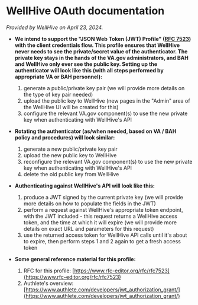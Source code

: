 # WellHive OAuth documentation 

_Provided by WellHive on April 23, 2024._

- **We intend to support the "JSON Web Token (JWT) Profile" ([RFC 7523](https://www.rfc-editor.org/rfc/rfc7523)) with the client credentials flow. This profile ensures that WellHive never needs to see the private/secret value of the authenticator. The private key stays in the hands of the VA.gov administrators, and BAH and WellHive only ever see the public key. Setting up the authenticator will look like this (with all steps performed by appropriate VA or BAH personnel):**
     1. generate a public/private key pair (we will provide more details on the type of key pair needed)
     1. upload the public key to WellHive (new pages in the "Admin" area of the WellHive UI will be created for this)
     1. configure the relevant VA.gov component(s) to use the new private key when authenticating with WellHive's API
 
- **Rotating the authenticator (as/when needed, based on VA / BAH policy and procedures) will look similar:**
     1. generate a new public/private key pair
     1. upload the new public key to WellHive
     1. reconfigure the relevant VA.gov component(s) to use the new private key when authenticating with WellHive's API
     1. delete the old public key from WellHive

- **Authenticating against WellHive's API will look like this:**
     1. produce a JWT signed by the current private key (we will provide more details on how to populate the fields in the JWT)
     1. perform a request against WellHive's appropriate token endpoint, with the JWT included - this request returns a WellHive access token, and the time at which it will expire (we will provide more details on exact URL and parameters for this request)
     1. use the returned access token for WellHive API calls until it's about to expire, then perform steps 1 and 2 again to get a fresh access token

- **Some general reference material for this profile:**
     1. RFC for this profile: [https://www.rfc-editor.org/rfc/rfc7523](https://www.rfc-editor.org/rfc/rfc7523)
     2. Authlete's overview: [https://www.authlete.com/developers/jwt_authorization_grant/](https://www.authlete.com/developers/jwt_authorization_grant/)

